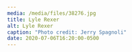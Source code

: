 ```yaml
---
media: /media/files/38276.jpg
title: Lyle Rexer
alt: Lyle Rexer
caption: "Photo credit: Jerry Spagnoli"
date: 2020-07-06T16:20:00-0500
---
```

